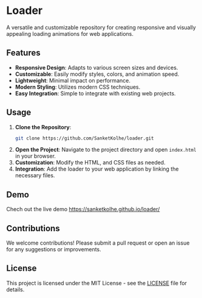 # Loader

A versatile and customizable repository for creating responsive and visually appealing loading animations for web applications.

## Features

- **Responsive Design**: Adapts to various screen sizes and devices.
- **Customizable**: Easily modify styles, colors, and animation speed.
- **Lightweight**: Minimal impact on performance.
- **Modern Styling**: Utilizes modern CSS techniques.
- **Easy Integration**: Simple to integrate with existing web projects.

## Usage

1. **Clone the Repository**:
   ```bash
   git clone https://github.com/SanketKolhe/loader.git
   ```
2. **Open the Project**: Navigate to the project directory and open `index.html` in your browser.
3. **Customization**: Modify the HTML, and CSS files as needed.
4. **Integration**: Add the loader to your web application by linking the necessary files.

## Demo

Chech out the live demo https://sanketkolhe.github.io/loader/

## Contributions

We welcome contributions! Please submit a pull request or open an issue for any suggestions or improvements.

## License

This project is licensed under the MIT License - see the [LICENSE](LICENSE) file for details.

